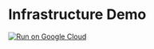 # Infrastructure Demo

[![Run on Google Cloud](https://deploy.cloud.run/button.svg)](https://deploy.cloud.run)
